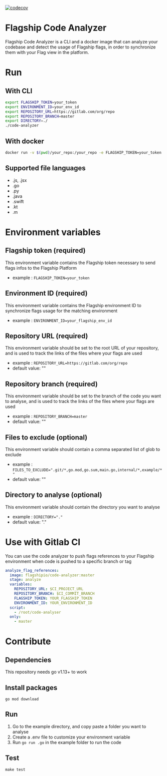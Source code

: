 [![codecov](https://codecov.io/gh/flagship-io/codebase-analyzer/branch/master/graph/badge.svg?token=71NXZN582Y)](https://codecov.io/gh/flagship-io/codebase-analyzer)

# Flagship Code Analyzer

Flagship Code Analyzer is a CLI and a docker image that can analyze your codebase and detect the usage of Flagship flags, in order to synchronize them with your Flag view in the platform.

# Run

## With CLI

```sh
export FLAGSHIP_TOKEN=your_token
export ENVIRONMENT_ID=your_env_id
export REPOSITORY_URL=https://gitlab.com/org/repo
export REPOSITORY_BRANCH=master
export DIRECTORY=./
./code-analyzer
```

## With docker

```sh
docker run -v $(pwd)/your_repo:/your_repo -e FLAGSHIP_TOKEN=your_token -e ENVIRONMENT_ID=your_env_id -e REPOSITORY_URL=https://gitlab.com/org/repo -e REPOSITORY_BRANCH=master -e DIRECTORY=/your_repo flagshipio/code-analyzer
```

## Supported file languages
- .js, .jsx
- .go
- .py
- .java
- .swift
- .kt
- .m

# Environment variables

## Flagship token (required)

This environment variable contains the Flagship token necessary to send flags infos to the Flagship Platform

- example : `FLAGSHIP_TOKEN=your_token`

## Environment ID (required)

This environment variable contains the Flagship environment ID to synchronize flags usage for the matching environment

- example : `ENVIRONMENT_ID=your_flagship_env_id`

## Repository URL (required)

This environment variable should be set to the root URL of your repository, and is used to track the links of the files where your flags are used

- example : `REPOSITORY_URL=https://gitlab.com/org/repo`
- default value: ""

## Repository branch (required)

This environment variable should be set to the branch of the code you want to analyse, and is used to track the links of the files where your flags are used

- example : `REPOSITORY_BRANCH=master`
- default value: ""

## Files to exclude (optional)

This environment variable should contain a comma separated list of glob to exclude

- example : `FILES_TO_EXCLUDE=".git/*,go.mod,go.sum,main.go,internal/*,example/*"`
- default value: ""

## Directory to analyse (optional)

This environment variable should contain the directory you want to analyse

- example : `DIRECTORY="."`
- default value: "."

# Use with Gitlab CI

You can use the code analyzer to push flags references to your Flagship environment when code is pushed to a specific branch or tag

```yaml
analyze_flag_references:
  image: flagshipio/code-analyzer:master
  stage: analyze
  variables:
    REPOSITORY_URL: $CI_PROJECT_URL
    REPOSITORY_BRANCH: $CI_COMMIT_BRANCH
    FLAGSHIP_TOKEN: YOUR_FLAGSHIP_TOKEN
    ENVIRONMENT_ID: YOUR_ENVIRONMENT_ID
  script:
    - /root/code-analyser
  only:
    - master
```

# Contribute

## Dependencies

This repository needs go v1.13+ to work

## Install packages

`go mod download`

## Run

1. Go to the example directory, and copy paste a folder you want to analyse
2. Create a .env file to customize your environment variable
3. Run `go run .go` in the example folder to run the code

## Test 

```
make test
```
